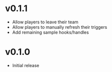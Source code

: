 # v0.1.1
- Allow players to leave their team
- Allow players to manually refresh their triggers
- Add remaining sample hooks/handles

# v0.1.0
- Initial release
